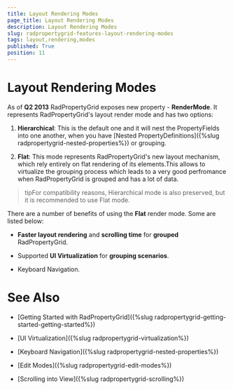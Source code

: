 ```yaml
---
title: Layout Rendering Modes
page_title: Layout Rendering Modes
description: Layout Rendering Modes
slug: radpropertygrid-features-layout-rendering-modes
tags: layout,rendering,modes
published: True
position: 11
---
```


# Layout Rendering Modes



As of __Q2 2013__ RadPropertyGrid exposes new property - __RenderMode__. It represents RadPropertyGrid's layout render mode and has two options:

1. __Hierarchical__: This is the default one and it will nest the PropertyFields into one another, when you have [Nested PropertyDefinitions]({%slug radpropertygrid-nested-properties%}) or grouping.
        

2. __Flat__: This mode represents RadPropertyGrid's new layout mechanism, which rely entirely on flat rendering of its elements.This allows to virtualize the grouping process which leads to a very good perfromance when RadPropertyGrid is grouped and has a lot of data.
        



>tipFor compatibility reasons, Hierarchical mode is also preserved, but it is recommended to use Flat mode.

There are a number of benefits of using the __Flat__ render mode. Some are listed below:
      

* __Faster layout rendering__ and __scrolling time__ for __grouped__ RadPropertyGrid.
        

* Supported __UI Virtualization__ for __grouping scenarios__.
        

* Keyboard Navigation.
        

# See Also

 * [Getting Started with RadPropertyGrid]({%slug radpropertygrid-getting-started-getting-started%})

 * [UI Virtualization]({%slug radpropertygrid-virtualization%})

 * [Keyboard Navigation]({%slug radpropertygrid-nested-properties%})

 * [Edit Modes]({%slug radpropertygrid-edit-modes%})

 * [Scrolling into View]({%slug radpropertygrid-scrolling%})
